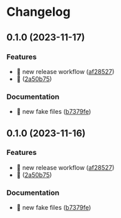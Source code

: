 # Changelog

## 0.1.0 (2023-11-17)


### Features

* :construction_worker: new release workflow ([af28527](https://github.com/SylvineDurand/template_app_python/commit/af28527bed2e2773450bbf14311a09eaae52b790))
* :tada: ([2a50b75](https://github.com/SylvineDurand/template_app_python/commit/2a50b75f5b78e31117f08ea6bb6c6ec9cec54426))


### Documentation

* :clown_face: new fake files ([b7379fe](https://github.com/SylvineDurand/template_app_python/commit/b7379fe546705a834d400026cc0f43f63e89999a))

## 0.1.0 (2023-11-16)


### Features

* :construction_worker: new release workflow ([af28527](https://github.com/Tonomis/template-app-python/commit/af28527bed2e2773450bbf14311a09eaae52b790))
* :tada: ([2a50b75](https://github.com/Tonomis/template-app-python/commit/2a50b75f5b78e31117f08ea6bb6c6ec9cec54426))


### Documentation

* :clown_face: new fake files ([b7379fe](https://github.com/Tonomis/template-app-python/commit/b7379fe546705a834d400026cc0f43f63e89999a))
